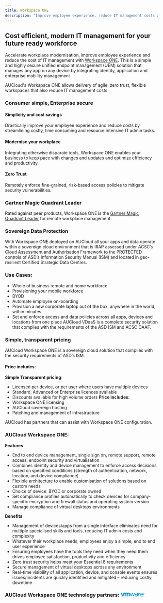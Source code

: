 ```yaml
---
title: Workspace ONE
description: "Improve employee experience, reduce IT management costs and modernize your workplace with AUCloud's Workspace ONE. This is a secure UEM solution for managing any app on any device through integrated identity, application, and enterprise mobility management."
---
```


## Cost efficient, modern IT management for your future ready workforce

Accelerate workplace modernisation, improve employee experience and reduce the cost of IT management with [Workspace ONE](https://www.vmware.com/au/products/workspace-one.html). This is a simple and highly secure unified endpoint management (UEM) solution that manages any app on any device by integrating identity, application and enterprise mobility management

AUCloud's Workspace ONE allows delivery of agile, zero trust, flexible workspaces that also reduce IT management costs.

### Consumer simple, Enterprise secure

#### Simplicity and cost savings
Drastically improve your employee experience and reduce costs by streamlining costly, time consuming and resource intensive IT admin tasks.

#### Modernise your workplace
Integrating otherwise disparate tools, Workspace ONE enables your business to keep pace with changes and updates and optimize efficiency and productivity.

#### Zero Trust
Remotely enforce fine-grained, risk-based access policies to mitigate security vulnerabilities.


### Gartner Magic Quadrant Leader
Rated against peer products, Workspace ONE is the [Gartner Magic Quadrant Leader](https://blogs.vmware.com/euc/2022/08/vmware-named-as-a-leader-in-2022-gartner-magic-quadrant-for-uem-tools.html) for remote workplace management.


### Sovereign Data Protection
With Workspace ONE deployed on AUCloud all your apps and data operate within a sovereign cloud environment that is IRAP assessed under ACSC’s Cloud Assessment and Authorisation Framework to the PROTECTED controls of ASD’s Information Security Manual (ISM) and located in geo-resilient Certified Strategic Data Centres.


### Use Cases:
- Whole of business remote and home workforce
- Provisioning your mobile workforce
- BYOD
- Automate employee on-boarding
- Provision a new corporate laptop out of the box, anywhere in the world, within minutes
- Set and enforce access and data policies across all apps, devices and locations from one place AUCloud VDaaS is a complete security solution that complies with the requirements of the ASD ISM and ACSC CAAF.


### Simple, transparent pricing
AUCloud Workspace ONE is a sovereign cloud solution that complies with the security requirements of ASD’s ISM.

#### Price includes:  
**Simple Transparent pricing:**
- Licensed per device, or per user where users have multiple devices
- Standard, Advanced or Enterprise licences available
- Discounts available for high volume orders
**Price includes:**
- Workspace ONE licensing
- AUCloud sovereign hosting
- Patching and management of infrastructure

AUCloud has partners that can assist with Workspace ONE configuration.

### AUCloud Workspace ONE:  
**Features**
- End to end device management, single sign on, remote support, remote access, endpoint security and virtualisation
- Combines identity and device management to enforce access decisions based on specified conditions (strength of authentication, network, location, and device compliance)
- Flexible architecture to enable customisation of solutions based on custom needs
- Choice of device: BYOD or corporate owned
- Set compliance profiles automatically to check devices for company-specific encryption and firewall status and operating system version
- Manage compliance of virtual desktops environments

**Benefits**
- Management of devices/apps from a single interface eliminates need for multiple specialised skills and tools, reducing IT admin
costs and complexity
- Whatever their workplace needs, employees enjoy a simple, end to end user experience
- Ensuring employees have the tools they need when they need them drives employee satisfaction, productivity and efficiency
- Zero trust security helps meet your Essential 8 requirements
- Secure management of virtual desktops across any environment
- Real-time visibility of all application, device, and console events ensures issues/incidents are quickly identified and mitigated – reducing costly downtime


### AUCloud Workspace ONE technology partners: [![WMware](./assets/vmware.png)](https://www.vmware.com/au)
